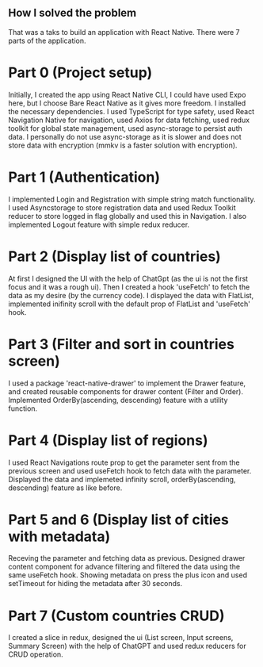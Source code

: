## How I solved the problem
That was a taks to build an application with React Native. There were 7 parts of the application.

# Part 0 (Project setup)
Initially, I created the app using React Native CLI, I could have used Expo here, but I choose Bare React Native as it gives more freedom. I installed the necessary dependencies. I used TypeScript for type safety, used React Navigation Native for navigation, used Axios for data fetching, used redux toolkit for global state management, used async-storage to persist auth data. I personally do not use async-storage as it is slower and does not store data with encryption (mmkv is a faster solution with encryption).

# Part 1 (Authentication)
I implemented Login and Registration with simple string match functionality. I used Asyncstorage to store registration data and used Redux Toolkit reducer to store logged in flag globally and used this in Navigation.
I also implemented Logout feature with simple redux reducer.

# Part 2 (Display list of countries)
At first I designed the UI with the help of ChatGpt (as the ui is not the first focus and it was a rough ui). Then I created a hook 'useFetch' to fetch the data as my desire (by the currency code). I displayed the data with FlatList, implemented inifinity scroll with the default prop of FlatList and 'useFetch' hook.

# Part 3 (Filter and sort in countries screen)
I used a package 'react-native-drawer' to implement the Drawer feature, and created reusable components for drawer content (Filter and Order). Implemented OrderBy(ascending, descending) feature with a utility function.

# Part 4 (Display list of regions)
I used React Navigations route prop to get the parameter sent from the previous screen and used useFetch hook to fetch data with the parameter. Displayed the data and implemeted infinity scroll, orderBy(ascending, descending) feature as like before.

# Part 5 and 6 (Display list of cities with metadata)
Receving the parameter and fetching data as previous. Designed drawer content component for advance filtering and filtered the data using the same useFetch hook. Showing metadata on press the plus icon and used setTimeout for hiding the metadata after 30 seconds.

# Part 7 (Custom countries CRUD)
I created a slice in redux, designed the ui (List screen, Input screens, Summary Screen) with the help of ChatGPT and used redux reducers for CRUD operation.
